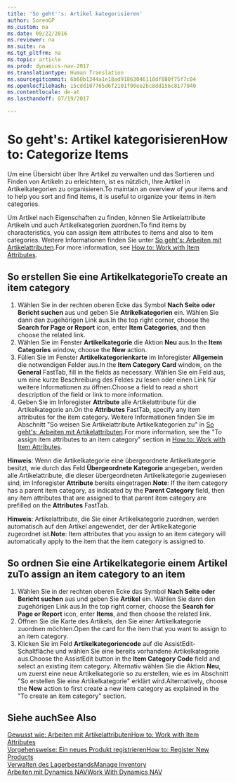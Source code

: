 ```yaml
---
title: 'So geht''s: Artikel kategorisieren'
author: SorenGP
ms.custom: na
ms.date: 09/22/2016
ms.reviewer: na
ms.suite: na
ms.tgt_pltfrm: na
ms.topic: article
ms.prod: dynamics-nav-2017
ms.translationtype: Human Translation
ms.sourcegitcommit: 6b60b1344a1e18ad91863046110df880f75f7c04
ms.openlocfilehash: 15cdd107765d6f2101f90ee2bc8dd156c8177940
ms.contentlocale: de-at
ms.lasthandoff: 07/19/2017

---
```


# <a name="how-to-categorize-items"></a><span data-ttu-id="46032-102">So geht's: Artikel kategorisieren</span><span class="sxs-lookup"><span data-stu-id="46032-102">How to: Categorize Items</span></span>
<span data-ttu-id="46032-103">Um eine Übersicht über Ihre Artikel zu verwalten und das Sortieren und Finden von Artikeln zu erleichtern, ist es nützlich, Ihre Artikel in Artikelkategorien zu organisieren.</span><span class="sxs-lookup"><span data-stu-id="46032-103">To maintain an overview of your items and to help you sort and find items, it is useful to organize your items in item categories.</span></span>

<span data-ttu-id="46032-104">Um Artikel nach Eigenschaften zu finden, können Sie Artikelattribute Artikeln und auch Artikelkategorien zuordnen.</span><span class="sxs-lookup"><span data-stu-id="46032-104">To find items by characteristics, you can assign item attributes to items and also to item categories.</span></span> <span data-ttu-id="46032-105">Weitere Informationen finden Sie unter [So geht's: Arbeiten mit Artikelattributen](inventory-how-work-item-attributes.md).</span><span class="sxs-lookup"><span data-stu-id="46032-105">For more information, see [How to: Work with Item Attributes](inventory-how-work-item-attributes.md).</span></span>

## <a name="to-create-an-item-category"></a><span data-ttu-id="46032-106">So erstellen Sie eine Artikelkategorie</span><span class="sxs-lookup"><span data-stu-id="46032-106">To create an item category</span></span>
1. <span data-ttu-id="46032-107">Wählen Sie in der rechten oberen Ecke das Symbol **Nach Seite oder Bericht suchen** aus und geben Sie **Atrikelkategorien** ein. Wählen Sie dann den zugehörigen Link aus.</span><span class="sxs-lookup"><span data-stu-id="46032-107">In the top right corner, choose the **Search for Page or Report** icon, enter **Item Categories**, and then choose the related link.</span></span>
2. <span data-ttu-id="46032-108">Wählen Sie im Fenster **Artikelkategorie** die Aktion **Neu** aus.</span><span class="sxs-lookup"><span data-stu-id="46032-108">In the **Item Categories** window, choose the **New** action.</span></span>
3. <span data-ttu-id="46032-109">Füllen Sie im Fenster **Artikelkategorienkarte** im Inforegister **Allgemein** die notwendigen Felder aus.</span><span class="sxs-lookup"><span data-stu-id="46032-109">In the **Item Category Card** window, on the **General** FastTab, fill in the fields as necessary.</span></span> <span data-ttu-id="46032-110">Wählen Sie ein Feld aus, um eine kurze Beschreibung des Feldes zu lesen oder einen Link für weitere Informationen zu öffnen.</span><span class="sxs-lookup"><span data-stu-id="46032-110">Choose a field to read a short description of the field or link to more information.</span></span>
4. <span data-ttu-id="46032-111">Geben Sie im Inforegister **Attribute** alle Artikelattribute für die Artikelkategorie an.</span><span class="sxs-lookup"><span data-stu-id="46032-111">On the **Attributes** FastTab, specify any item attributes for the item category.</span></span> <span data-ttu-id="46032-112">Weitere Informationen finden Sie im Abschnitt "So weisen Sie Artikelattribute Artikelkategorien zu" in [So geht's: Arbeiten mit Artikelattributen](inventory-how-work-item-attributes.md).</span><span class="sxs-lookup"><span data-stu-id="46032-112">For more information, see the "To assign item attributes to an item category" section in [How to: Work with Item Attributes](inventory-how-work-item-attributes.md).</span></span>

<span data-ttu-id="46032-113">**Hinweis**: Wenn die Artikelkategorie eine übergeordnete Artikelkategorie besitzt, wie durch das Feld **Übergeordnete Kategorie** angegeben, werden alle Artikelattribute, die dieser übergeordneten Artikelkategorie zugewiesen sind, im Inforegister **Attribute** bereits eingetragen.</span><span class="sxs-lookup"><span data-stu-id="46032-113">**Note**: If the item category has a parent item category, as indicated by the **Parent Category** field, then any item attributes that are assigned to that parent item category are prefilled on the **Attributes** FastTab.</span></span>

<span data-ttu-id="46032-114">**Hinweis**: Artikelattribute, die Sie einer Artikelkategorie zuordnen, werden automatisch auf den Artikel angewendet, der der Artikelkategorie zugeordnet ist.</span><span class="sxs-lookup"><span data-stu-id="46032-114">**Note**: Item attributes that you assign to an item category will automatically apply to the item that the item category is assigned to.</span></span>

## <a name="to-assign-an-item-category-to-an-item"></a><span data-ttu-id="46032-115">So ordnen Sie eine Artikelkategorie einem Artikel zu</span><span class="sxs-lookup"><span data-stu-id="46032-115">To assign an item category to an item</span></span>
1. <span data-ttu-id="46032-116">Wählen Sie in der rechten oberen Ecke das Symbol **Nach Seite oder Bericht suchen** aus und geben Sie **Artikel** ein. Wählen Sie dann den zugehörigen Link aus.</span><span class="sxs-lookup"><span data-stu-id="46032-116">In the top right corner, choose the **Search for Page or Report** icon, enter **Items**, and then choose the related link.</span></span>
2. <span data-ttu-id="46032-117">Öffnen Sie die Karte des Artikels, den Sie einer Artikelkategorie zuordnen möchten.</span><span class="sxs-lookup"><span data-stu-id="46032-117">Open the card for the item that you want to assign to an item category.</span></span>
3. <span data-ttu-id="46032-118">Klicken Sie im Feld **Artikelkategoriencode** auf die AssistEdit-Schaltfläche und wählen Sie eine bereits vorhandene Artikelkategorie aus.</span><span class="sxs-lookup"><span data-stu-id="46032-118">Choose the AssistEdit button in the **Item Category Code** field and select an existing item category.</span></span> <span data-ttu-id="46032-119">Alternativ wählen Sie die Aktion **Neu**, um zuerst eine neue Artikelkategorie so zu erstellen, wie es im Abschnitt "So erstellen Sie eine Artikelkategorie" erklärt wird.</span><span class="sxs-lookup"><span data-stu-id="46032-119">Alternatively, choose the **New** action to first create a new item category as explained in the "To create an item category" section.</span></span>

## <a name="see-also"></a><span data-ttu-id="46032-120">Siehe auch</span><span class="sxs-lookup"><span data-stu-id="46032-120">See Also</span></span>  
[<span data-ttu-id="46032-121">Gewusst wie: Arbeiten mit Artikelattributen</span><span class="sxs-lookup"><span data-stu-id="46032-121">How to: Work with Item Attributes</span></span>](inventory-how-work-item-attributes.md)  
[<span data-ttu-id="46032-122">Vorgehensweise: Ein neues Produkt registrieren</span><span class="sxs-lookup"><span data-stu-id="46032-122">How to: Register New Products</span></span>](inventory-how-register-new-products.md)  
[<span data-ttu-id="46032-123">Verwalten des Lagerbestands</span><span class="sxs-lookup"><span data-stu-id="46032-123">Manage Inventory</span></span>](inventory-manage-inventory.md)  
[<span data-ttu-id="46032-124">Arbeiten mit Dynamics NAV</span><span class="sxs-lookup"><span data-stu-id="46032-124">Work With Dynamics NAV</span></span>](ui-work-product.md)

